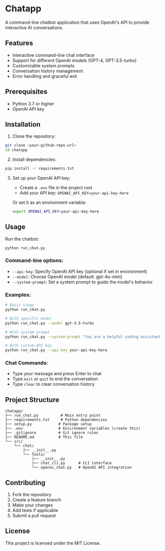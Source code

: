 # Chatapp

A command-line chatbot application that uses OpenAI's API to provide interactive AI conversations.

## Features

- Interactive command-line chat interface
- Support for different OpenAI models (GPT-4, GPT-3.5-turbo)
- Customizable system prompts
- Conversation history management
- Error handling and graceful exit

## Prerequisites

- Python 3.7 or higher
- OpenAI API key

## Installation

1. Clone the repository:
```bash
git clone <your-github-repo-url>
cd chatapp
```

2. Install dependencies:
```bash
pip install -r requirements.txt
```

3. Set up your OpenAI API key:
   - Create a `.env` file in the project root
   - Add your API key: `OPENAI_API_KEY=your-api-key-here`
   
   Or set it as an environment variable:
   ```bash
   export OPENAI_API_KEY=your-api-key-here
   ```

## Usage

Run the chatbot:
```bash
python run_chat.py
```

### Command-line options:
- `--api-key`: Specify OpenAI API key (optional if set in environment)
- `--model`: Choose OpenAI model (default: gpt-4o-mini)
- `--system-prompt`: Set a system prompt to guide the model's behavior

### Examples:
```bash
# Basic usage
python run_chat.py

# With specific model
python run_chat.py --model gpt-3.5-turbo

# With system prompt
python run_chat.py --system-prompt "You are a helpful coding assistant."

# With custom API key
python run_chat.py --api-key your-api-key-here
```

### Chat Commands:
- Type your message and press Enter to chat
- Type `exit` or `quit` to end the conversation
- Type `clear` to clear conversation history

## Project Structure

```
chatapp/
├── run_chat.py          # Main entry point
├── requirements.txt     # Python dependencies
├── setup.py            # Package setup
├── .env                # Environment variables (create this)
├── .gitignore          # Git ignore rules
├── README.md           # This file
└── src/
    └── chat/
        ├── __init__.py
        └── tools/
            ├── __init__.py
            ├── chat_cli.py      # CLI interface
            └── openai_chat.py   # OpenAI API integration
```

## Contributing

1. Fork the repository
2. Create a feature branch
3. Make your changes
4. Add tests if applicable
5. Submit a pull request

## License

This project is licensed under the MIT License. 